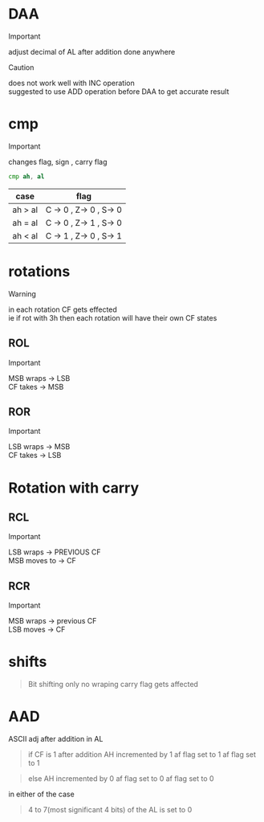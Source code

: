 # DAA
> [!IMPORTANT]
> adjust decimal of AL after addition done anywhere

> [!CAUTION]
> does not work well with INC operation</br>
> suggested to use ADD operation before DAA to get accurate result

# cmp
> [!IMPORTANT]
> changes flag, sign , carry flag


```asm
cmp ah, al
```
|case|flag|
|---|---|
|ah > al| C -> 0 , Z-> 0 , S-> 0|
|ah = al| C -> 0 , Z-> 1 , S-> 0|
|ah < al| C -> 1 , Z-> 0 , S-> 1|


# rotations
> [!WARNING]
> in each rotation CF gets effected</br>
> ie if rot with 3h then each rotation will have their own CF states

## ROL 
> [!IMPORTANT]
> MSB wraps -> LSB</br>
> CF takes -> MSB

## ROR 
> [!IMPORTANT]
> LSB wraps -> MSB </br>
> CF takes -> LSB

# Rotation with carry 
## RCL
> [!IMPORTANT]
> LSB wraps -> PREVIOUS CF </br>
> MSB moves to -> CF

## RCR 
> [!IMPORTANT]
> MSB wraps -> previous CF</br>
> LSB moves -> CF


# shifts
> Bit shifting only
> no wraping 
> carry flag gets affected



# AAD

ASCII adj after addition in AL
> if CF is 1 after addition 
> AH incremented by 1 
> af flag set to 1 
> af flag set to 1 

> else
> AH incremented by 0 
> af flag set to 0 
> af flag set to 0 

in either of the case 
> 4 to 7(most significant 4 bits) of the AL is set to 0
